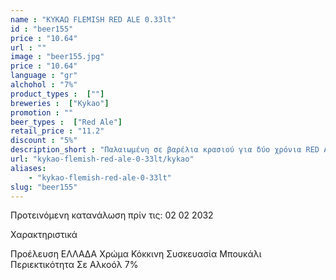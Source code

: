 ```yaml
---
name : "ΚΥΚΑΩ FLEMISH RED ALE 0.33lt"
id : "beer155"
price : "10.64"
url : ""
image : "beer155.jpg"
price : "10.64"
language : "gr"
alchohol : "7%"
product_types :  [""]
breweries :  ["Kykao"]
promotion : ""
beer_types :  ["Red Ale"]
retail_price : "11.2"
discount : "5%"
description_short : "Παλαιωμένη σε βαρέλια κρασιού για δύο χρόνια RED ALE"
url: "kykao-flemish-red-ale-0-33lt/kykao"
aliases: 
    - "kykao-flemish-red-ale-0-33lt"
slug: "beer155"
---
```


Προτεινόμενη κατανάλωση πρίν τις: 02 02 2032

Χαρακτηριστικά

Προέλευση
ΕΛΛΑΔΑ
Χρώμα
Κόκκινη
Συσκευασία
Μπουκάλι
Περιεκτικότητα Σε Αλκοόλ
7%